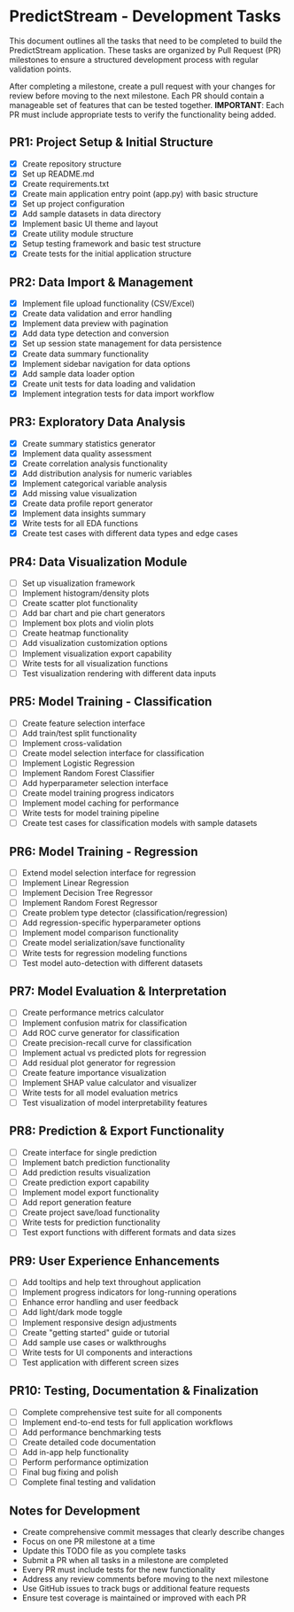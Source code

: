 # PredictStream - Development Tasks

This document outlines all the tasks that need to be completed to build the PredictStream application. These tasks are organized by Pull Request (PR) milestones to ensure a structured development process with regular validation points.

After completing a milestone, create a pull request with your changes for review before moving to the next milestone. Each PR should contain a manageable set of features that can be tested together. **IMPORTANT**: Each PR must include appropriate tests to verify the functionality being added.

## PR1: Project Setup & Initial Structure

- [x] Create repository structure
- [x] Set up README.md
- [x] Create requirements.txt
- [x] Create main application entry point (app.py) with basic structure
- [x] Set up project configuration
- [x] Add sample datasets in data directory
- [x] Implement basic UI theme and layout
- [x] Create utility module structure
- [x] Setup testing framework and basic test structure
- [x] Create tests for the initial application structure

## PR2: Data Import & Management

- [x] Implement file upload functionality (CSV/Excel)
- [x] Create data validation and error handling
- [x] Implement data preview with pagination
- [x] Add data type detection and conversion
- [x] Set up session state management for data persistence
- [x] Create data summary functionality
- [x] Implement sidebar navigation for data options
- [x] Add sample data loader option
- [x] Create unit tests for data loading and validation
- [x] Implement integration tests for data import workflow

## PR3: Exploratory Data Analysis

- [x] Create summary statistics generator
- [x] Implement data quality assessment
- [x] Create correlation analysis functionality
- [x] Add distribution analysis for numeric variables
- [x] Implement categorical variable analysis
- [x] Add missing value visualization
- [x] Create data profile report generator
- [x] Implement data insights summary
- [x] Write tests for all EDA functions
- [x] Create test cases with different data types and edge cases

## PR4: Data Visualization Module

- [ ] Set up visualization framework
- [ ] Implement histogram/density plots
- [ ] Create scatter plot functionality
- [ ] Add bar chart and pie chart generators
- [ ] Implement box plots and violin plots
- [ ] Create heatmap functionality
- [ ] Add visualization customization options
- [ ] Implement visualization export capability
- [ ] Write tests for all visualization functions
- [ ] Test visualization rendering with different data inputs

## PR5: Model Training - Classification

- [ ] Create feature selection interface
- [ ] Add train/test split functionality
- [ ] Implement cross-validation
- [ ] Create model selection interface for classification
- [ ] Implement Logistic Regression
- [ ] Implement Random Forest Classifier
- [ ] Add hyperparameter selection interface
- [ ] Create model training progress indicators
- [ ] Implement model caching for performance
- [ ] Write tests for model training pipeline
- [ ] Create test cases for classification models with sample datasets

## PR6: Model Training - Regression

- [ ] Extend model selection interface for regression
- [ ] Implement Linear Regression
- [ ] Implement Decision Tree Regressor
- [ ] Implement Random Forest Regressor
- [ ] Create problem type detector (classification/regression)
- [ ] Add regression-specific hyperparameter options
- [ ] Implement model comparison functionality
- [ ] Create model serialization/save functionality
- [ ] Write tests for regression modeling functions
- [ ] Test model auto-detection with different datasets

## PR7: Model Evaluation & Interpretation

- [ ] Create performance metrics calculator
- [ ] Implement confusion matrix for classification
- [ ] Add ROC curve generator for classification
- [ ] Create precision-recall curve for classification
- [ ] Implement actual vs predicted plots for regression
- [ ] Add residual plot generator for regression
- [ ] Create feature importance visualization
- [ ] Implement SHAP value calculator and visualizer
- [ ] Write tests for all model evaluation metrics
- [ ] Test visualization of model interpretability features

## PR8: Prediction & Export Functionality

- [ ] Create interface for single prediction
- [ ] Implement batch prediction functionality
- [ ] Add prediction results visualization
- [ ] Create prediction export capability
- [ ] Implement model export functionality
- [ ] Add report generation feature
- [ ] Create project save/load functionality
- [ ] Write tests for prediction functionality
- [ ] Test export functions with different formats and data sizes

## PR9: User Experience Enhancements

- [ ] Add tooltips and help text throughout application
- [ ] Implement progress indicators for long-running operations
- [ ] Enhance error handling and user feedback
- [ ] Add light/dark mode toggle
- [ ] Implement responsive design adjustments
- [ ] Create "getting started" guide or tutorial
- [ ] Add sample use cases or walkthroughs
- [ ] Write tests for UI components and interactions
- [ ] Test application with different screen sizes

## PR10: Testing, Documentation & Finalization

- [ ] Complete comprehensive test suite for all components
- [ ] Implement end-to-end tests for full application workflows
- [ ] Add performance benchmarking tests
- [ ] Create detailed code documentation
- [ ] Add in-app help functionality
- [ ] Perform performance optimization
- [ ] Final bug fixing and polish
- [ ] Complete final testing and validation

## Notes for Development

- Create comprehensive commit messages that clearly describe changes
- Focus on one PR milestone at a time
- Update this TODO file as you complete tasks
- Submit a PR when all tasks in a milestone are completed
- Every PR must include tests for the new functionality
- Address any review comments before moving to the next milestone
- Use GitHub issues to track bugs or additional feature requests
- Ensure test coverage is maintained or improved with each PR